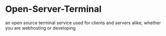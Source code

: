 # Open-Server-Terminal
an open source terminal service used for clients and servers alike; whether you are webhosting or developing
